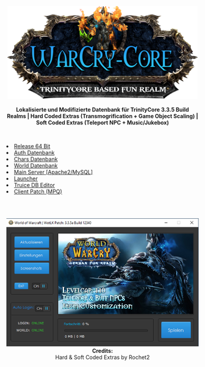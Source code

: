 <p div align="center"><img src="https://raw.githubusercontent.com/EmuZoneDEV/WotLK/master/docs/images/WCC_Logo.png" width=500px></img>
<br>
<br>
<b>Lokalisierte und Modifizierte Datenbank für TrinityCore 3.3.5 Build Realms | </b>
<b>Hard Coded Extras (Transmogrification + Game Object Scaling) | </b>
<b>Soft Coded Extras (Teleport NPC + Music/Jukebox)</b></p>
<br>
<p>
<li><a href="https://raw.githubusercontent.com/EmuZoneDEV/WotLK_World/master/Core/Core.7z">Release 64 Bit</a></li>
<li><a href="https://github.com/EmuZoneDEV/WotLK_World/tree/master/Auth">Auth Datenbank</a></li>
<li><a href="https://github.com/EmuZoneDEV/WotLK_World/tree/master/Chars">Chars Datenbank</a></li>
<li><a href="https://github.com/EmuZoneDEV/WotLK_World/tree/master/World">World Datenbank</a></li>
<li><a href="https://github.com/EmuZoneDEV/WebServer">Main Server [Apache2/MySQL]</a></li>
<li><a href="https://raw.githubusercontent.com/EmuZoneDEV/WotLK_World/master/Extras/Launcher.zip">Launcher</a></li>
<li><a href="https://raw.githubusercontent.com/EmuZoneDEV/WotLK_World/master/Extras/Truice_v2.1.6.rar">Truice DB Editor</a></li>
<li><a href="https://raw.githubusercontent.com/EmuZoneDEV/WotLK_World/master/Extras/patch-5.mpq">Client Patch (MPQ)</a></li>
</p>
<br>
<br>
<p div align="center"><img src="https://raw.githubusercontent.com/EmuZoneDEV/WotLK/master/docs/images/launcher_view.png"></img>
<br>
<b>Credits:</b>
<br>
Hard & Soft Coded Extras by Rochet2
